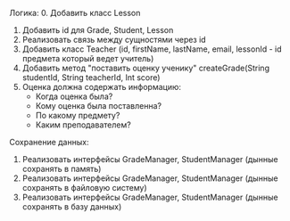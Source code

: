 Логика:
0. Добавить класс Lesson
1. Добавить id для Grade, Student, Lesson
2. Реализовать связь между сущностями через id
3. Добавить класс Teacher (id, firstName, lastName, email, lessonId - id предмета который ведет учитель)
4. Добавить метод "поставить оценку ученику" createGrade(String studentId, String teacherId, Int score)
5. Оценка должна содержать информацию: 
   - Когда оценка была?
   - Кому оценка была поставленна?
   - По какому предмету?
   - Каким преподавателем?

Сохранение данных:
1. Реализовать интерфейсы GradeManager, StudentManager (дынные сохранять в память)
2. Реализовать интерфейсы GradeManager, StudentManager (дынные сохранять в файловую систему)
3. Реализовать интерфейсы GradeManager, StudentManager (дынные сохранять в базу данных)
